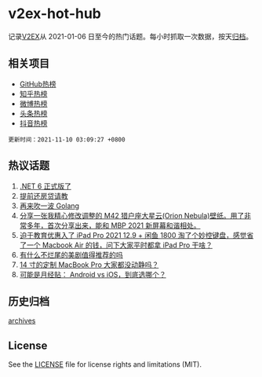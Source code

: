 # v2ex-hot-hub

 记录[V2EX](https://www.v2ex.com/)从 2021-01-06 日至今的热门话题。每小时抓取一次数据，按天[归档](archives)。
 
 ## 相关项目

- [GitHub热榜](https://github.com/lonnyzhang423/github-hot-hub)
- [知乎热榜](https://github.com/lonnyzhang423/zhihu-hot-hub)
- [微博热榜](https://github.com/lonnyzhang423/weibo-hot-hub)
- [头条热榜](https://github.com/lonnyzhang423/toutiao-hot-hub)
- [抖音热榜](https://github.com/lonnyzhang423/douyin-hot-hub)


 `更新时间：2021-11-10 03:09:27 +0800`

## 热议话题

1. [.NET 6 正式版了](https://www.v2ex.com/t/814028)
1. [提前还房贷请教](https://www.v2ex.com/t/814034)
1. [再来吹一波 Golang](https://www.v2ex.com/t/814129)
1. [分享一张我精心修改调整的 M42 猎户座大星云(Orion Nebula)壁纸。用了非常多年，首次分享出来，能和 MBP 2021 新屏幕和谐相处。](https://www.v2ex.com/t/814025)
1. [迫于教育优惠入了 iPad Pro 2021 12.9 + 闲鱼 1800 淘了个妙控键盘，感觉省了一个 Macbook Air 的钱，问下大家平时都拿 iPad Pro 干啥？](https://www.v2ex.com/t/814136)
1. [有什么不烂尾的美剧值得推荐的吗](https://www.v2ex.com/t/814240)
1. [14 寸的定制 MacBook Pro 大家都没动静吗？](https://www.v2ex.com/t/814085)
1. [可能是月经贴： Android vs iOS，到底选哪个？](https://www.v2ex.com/t/814131)

## 历史归档

[archives](archives)

## License

See the [LICENSE](LICENSE) file for license rights and limitations (MIT).
